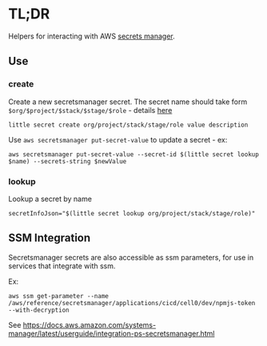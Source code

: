 # TL;DR

Helpers for interacting with AWS 
[secrets manager](https://aws.amazon.com/secrets-manager/).

## Use

### create

Create a new secretsmanager secret.  The secret name should take form `$org/$project/$stack/$stage/$role` - details [here](./README.md)

```
little secret create org/project/stack/stage/role value description
```

Use `aws secretsmanager put-secret-value` to update a secret - ex:
```
aws secretsmanager put-secret-value --secret-id $(little secret lookup $name) --secrets-string $newValue
```

### lookup

Lookup a secret by name

```
secretInfoJson="$(little secret lookup org/project/stack/stage/role)"
```

## SSM Integration

Secretsmanager secrets are also accessible as ssm parameters, for use in services that integrate with ssm.

Ex:
```
aws ssm get-parameter --name /aws/reference/secretsmanager/applications/cicd/cell0/dev/npmjs-token --with-decryption
```

See https://docs.aws.amazon.com/systems-manager/latest/userguide/integration-ps-secretsmanager.html
